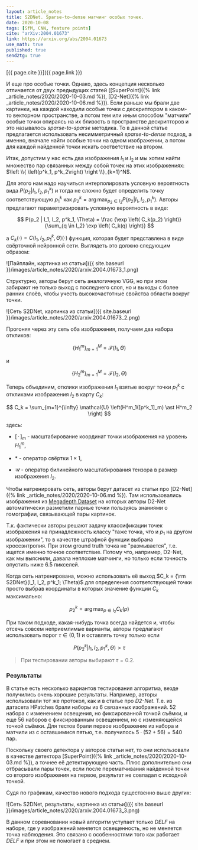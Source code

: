 ```yaml
---
layout: article_notes
title: S2DNet. Sparse-to-dense матчинг особых точек.
date: 2020-10-08
tags: [SfM, CNN, feature points]
cite: "arXiv:2004.01673"
link: https://arxiv.org/abs/2004.01673
use_math: true
published: true
send2tg: true
---
```


[{{ page.cite }}]({{ page.link }})

И еще про особые точки. Однако, здесь концепция несколько отличается от двух предыдущих статей ([SuperPoint]({% link _article_notes/2020/2020-10-03.md
%}), [D2-Net]({% link _article_notes/2020/2020-10-06.md %})). Если раньше мы брали две картинки, на каждой находили особые точки с дескриптором в
каком-то векторном пространстве, а потом тем или иным способом "матчили" особые точки опираясь на их близость в пространстве дескрипторов и это
называлось *sparse-to-sparse* методика. То в данной статье предлагается использовать несимметричный *sparse-to-dense* подход, а именно, вначале
найти особые точки на одном изображении, а потом для каждой найденной точки искать соответствие на втором.

<!--more-->

Итак, допустим у нас есть два изображения $I_1$ и $I_2$ и мы хотим найти множество пар связанных между собой точек на этих изображениях:
$\left \\{ \left(p^k_1, p^k_2\right) \right \\}_{k=1}^N$.

Для этого нам надо научиться интерполировать условную вероятность вида $P(p_2 \vert I_1, I_2, p^k_1)$ и тогда не сложно будет определить точку
соответствующую $p^k_1$ как  $p^k_2 = \arg\max_{p_2 \in I_2} P(p_2 \vert I_1, I_2, p^k_1)$. Авторы предлагают параметризировать условную вероятность
в виде:

$$
P(p_2 | I_1, I_2, p^k_1, \Theta) = \frac {\exp \left( C_k(p_2) \right)} {\sum_{q \in I_2} \exp \left( C_k(q) \right)}
$$

а $C_k(\cdot) = C(I_1, I_2, p^k_1, \Theta)(\cdot)$ функция, которая будет представлена в виде свёрточной нейронной сети. Выглядеть это должно
следующим образом:

![Пайплайн, картинка из статьи]({{ site.baseurl }}/images/article_notes/2020/arxiv.2004.01673_1.png)

Структурно, авторы берут сеть аналогичную VGG, но при этом забирают не только выход с последнего слоя, но и выходы с более ранних слоёв, чтобы учесть
высокочастотные свойства области вокруг точки.

![Сеть S2DNet, картинка из статьи]({{ site.baseurl }}/images/article_notes/2020/arxiv.2004.01673_2.png)

Прогоняя через эту сеть оба изображения, получаем два набора откликов:

$$\left\{ H^m_1 \right\}_{m=1}^M = \mathcal{F}(I_1, \Theta)$$

и

$$\left\{ H^m_2 \right\}_{m=1}^M = \mathcal{F}(I_2, \Theta)$$

Теперь объединим, отклики изображения $I_1$ взятые вокруг точки $p^k_1$ с откликами изображения $I_2$ в карту $C_k$:

$$
C_k = \sum_{m=1}^{\infty} \mathcal{U} \left(H^m_1([p^k_1]_m) \ast H^m_2 \right)
$$

здесь: 

- $[\,\cdot\,]_m$ - масштабирование координат точки изображения на уровень $H^m_1$, 

- $\ast$ - оператор свёртки $1 \times 1$,

- $\mathcal{U}$ - оператор билинейного масштабирования тензора в размер изображения $I_2$.

Чтобы натренировать сеть, авторы берут датасет из статьи про [D2-Net]({% link _article_notes/2020/2020-10-06.md %}). Там использовались изображения из
[Megadepth Dataset](http://www.cs.cornell.edu/projects/megadepth/) на которых авторы D2-Net автоматически разметили парные точки пользуясь знаниями о
гомографии, связывающей пары картинок. 

Т.к. фактически авторы решают задачу классификации точек изображения на принадлежность классу "таже точка, что и $p_1$ на другом изображении", то в
качестве штрафной функции выбрана кроссэнтропия. При этом ground truth точка не "размывается", т.е. ищется именно точное соответствие. Потому что,
например, D2-Net, как мы выяснили, давала неплохие матчинги, но только если точность опустить ниже 6.5 пикселей.

Когда сеть натренирована, можно использовать её выход $C_k = {\rm S2DNet}(I_1, I_2, p^k_1; \Theta)$ для определения соответствующей точки просто выбрав
координаты в которых значение функции $C_k$ максимально:

$$p^k_2 = \arg\max_{p \in I_2} C_k(p)$$

При таком подходе, какая-нибудь точка всегда найдется и, чтобы отсечь совсем неприемлимые варианты, авторы предлагают использовать порог 
$\tau \in (0,1)$ и оставлять точку только если

$$P(p^k_2 | I_1, I_2, p^k_1, \Theta) > \tau$$

> При тестировании авторы выбирают $\tau = 0.2$.

### Результаты

В статье есть несколько вариантов тестирования алгоритма, везде получились очень хорошие результаты. Например, авторы использовали тот же протокол,
как и в статье про *D2-Net*. Т.е. из датасета HPatches брали наборы из 6 связанных изображений. 52 набора с изменением освещения, но фиксированной
точкой съёмки, и еще 56 наборов с фиксированным освещением, но с изменяющейся точкой съёмки. Для тестов брали первое изображение из набора и матчили
из с оставшимися пятью, т.е. получилось $5 \cdot (52+56) = 540$ пар.

Поскольку своего детектора у авторов статьи нет, то они использовали в качестве детектора [SuperPoint]({% link _article_notes/2020/2020-10-03.md %}),
а точнее её детектирующую часть. Плюс дополнительно они отбрасывали пары точек, если после перематчивания найденной точки со второго изображения на
первое, результат не совпадал с исходной точкой.

Судя по графикам, качество нового подхода существенно выше других:

![Сеть S2DNet, результаты, картинка из статьи]({{ site.baseurl }}/images/article_notes/2020/arxiv.2004.01673_3.png)

В данном соревновании новый алгоритм уступает только *DELF* на наборе, где у изображений меняется освещенность, но не меняется точка наблюдения. Это
связано с особенностями того как работает *DELF* и при этом не помогает в среднем.

